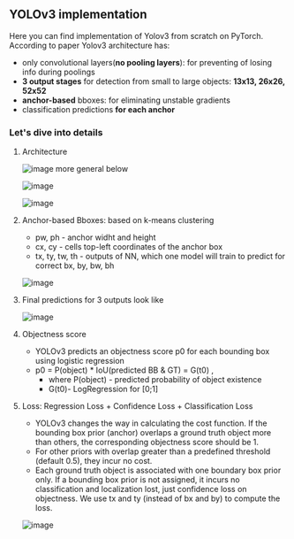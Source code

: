## YOLOv3 implementation

Here you can find implementation of Yolov3 from scratch on PyTorch.
According to paper Yolov3 architecture has:
* only convolutional layers(**no pooling layers**): for preventing of losing info during poolings
* **3 output stages** for detection from small to large objects: **13x13, 26x26, 52x52**
* **anchor-based** bboxes: for eliminating unstable gradients
* classification predictions **for each anchor**

### Let's dive into details
1. Architecture
   
    ![image](https://github.com/aliakua/object_detection/assets/159763523/2b55ad19-2a62-42f6-9089-d2992a89b0d0)
more general below

    ![image](https://github.com/aliakua/object_detection/assets/159763523/e1368644-7bb8-4775-92aa-a8e4e63bda08)

    ![image](https://github.com/aliakua/object_detection/assets/159763523/6576de64-2a93-4513-9ee7-66c2783deffa)

3. Anchor-based Bboxes: based on k-means clustering
   - pw, ph - anchor widht and height
   - cx, cy - cells top-left coordinates of the anchor box
   - tx, ty, tw, th - outputs of NN, which one model will train to predict for correct bx, by, bw, bh
      
    ![image](https://github.com/aliakua/object_detection/assets/159763523/9691c91b-1c94-4098-b2ec-deee0be88404)
4. Final predictions for 3 outputs look like
   
   ![image](https://github.com/aliakua/object_detection/assets/159763523/9a8c4da2-c39c-4c6b-bf50-f3ab55d96ac1)

5. Objectness score
   - YOLOv3 predicts an objectness score p0 for each bounding box using logistic regression
   - p0 = P(object) * IoU(predicted BB & GT) = G(t0) ,
      *    where P(object) - predicted probability of object existence
      *    G(t0)- LogRegression for [0;1]
7. Loss: Regression Loss + Confidence Loss + Classification Loss
   * YOLOv3 changes the way in calculating the cost function. If the bounding box prior (anchor) overlaps a ground truth object more than others, the corresponding objectness score should be 1.
   * For other priors with overlap greater than a predefined threshold (default 0.5), they incur no cost.
   * Each ground truth object is associated with one boundary box prior only. If a bounding box prior is not assigned, it incurs no classification and localization lost, just confidence loss on objectness. We use tx and ty (instead of bx and by) to compute the loss.

   ![image](https://github.com/aliakua/object_detection/assets/159763523/b8c55366-29dc-4117-b74a-147ce9aa5019)


